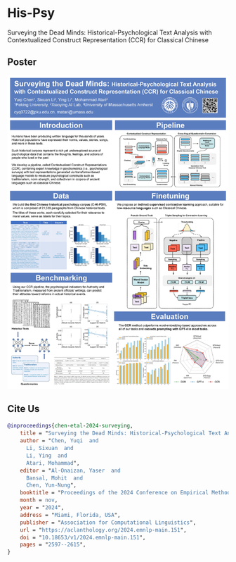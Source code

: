 # His-Psy
Surveying the Dead Minds: Historical-Psychological Text Analysis with Contextualized Construct Representation (CCR) for Classical Chinese

## Poster
![](https://github.com/yukiyuqichen/His-Psy/blob/main/asset/poster.jpg?raw=true)

## Cite Us
```bibtex
@inproceedings{chen-etal-2024-surveying,
    title = "Surveying the Dead Minds: Historical-Psychological Text Analysis with Contextualized Construct Representation ({CCR}) for Classical {C}hinese",
    author = "Chen, Yuqi  and
      Li, Sixuan  and
      Li, Ying  and
      Atari, Mohammad",
    editor = "Al-Onaizan, Yaser  and
      Bansal, Mohit  and
      Chen, Yun-Nung",
    booktitle = "Proceedings of the 2024 Conference on Empirical Methods in Natural Language Processing",
    month = nov,
    year = "2024",
    address = "Miami, Florida, USA",
    publisher = "Association for Computational Linguistics",
    url = "https://aclanthology.org/2024.emnlp-main.151",
    doi = "10.18653/v1/2024.emnlp-main.151",
    pages = "2597--2615",
}
```

